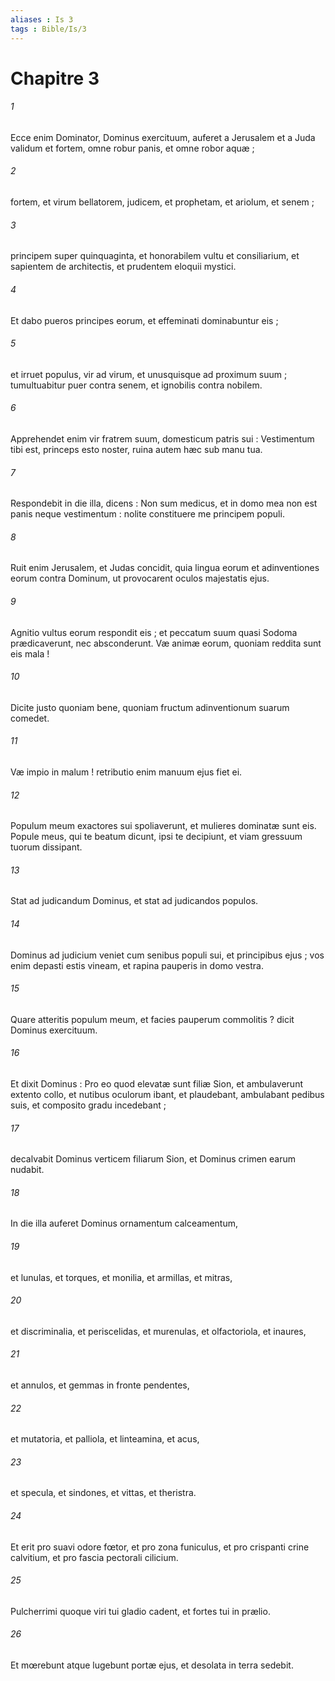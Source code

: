 ```yaml
---
aliases : Is 3
tags : Bible/Is/3
---
```


# Chapitre 3

###### 1
Ecce enim Dominator, Dominus exercituum, auferet a Jerusalem et a Juda validum et fortem, omne robur panis, et omne robor aquæ ;
###### 2
fortem, et virum bellatorem, judicem, et prophetam, et ariolum, et senem ;
###### 3
principem super quinquaginta, et honorabilem vultu et consiliarium, et sapientem de architectis, et prudentem eloquii mystici.
###### 4
Et dabo pueros principes eorum, et effeminati dominabuntur eis ;
###### 5
et irruet populus, vir ad virum, et unusquisque ad proximum suum ; tumultuabitur puer contra senem, et ignobilis contra nobilem.
###### 6
Apprehendet enim vir fratrem suum, domesticum patris sui : Vestimentum tibi est, princeps esto noster, ruina autem hæc sub manu tua.
###### 7
Respondebit in die illa, dicens : Non sum medicus, et in domo mea non est panis neque vestimentum : nolite constituere me principem populi.
###### 8
Ruit enim Jerusalem, et Judas concidit, quia lingua eorum et adinventiones eorum contra Dominum, ut provocarent oculos majestatis ejus.
###### 9
Agnitio vultus eorum respondit eis ; et peccatum suum quasi Sodoma prædicaverunt, nec absconderunt. Væ animæ eorum, quoniam reddita sunt eis mala !
###### 10
Dicite justo quoniam bene, quoniam fructum adinventionum suarum comedet.
###### 11
Væ impio in malum ! retributio enim manuum ejus fiet ei.
###### 12
Populum meum exactores sui spoliaverunt, et mulieres dominatæ sunt eis. Popule meus, qui te beatum dicunt, ipsi te decipiunt, et viam gressuum tuorum dissipant.
###### 13
Stat ad judicandum Dominus, et stat ad judicandos populos.
###### 14
Dominus ad judicium veniet cum senibus populi sui, et principibus ejus ; vos enim depasti estis vineam, et rapina pauperis in domo vestra.
###### 15
Quare atteritis populum meum, et facies pauperum commolitis ? dicit Dominus exercituum.
###### 16
Et dixit Dominus : Pro eo quod elevatæ sunt filiæ Sion, et ambulaverunt extento collo, et nutibus oculorum ibant, et plaudebant, ambulabant pedibus suis, et composito gradu incedebant ;
###### 17
decalvabit Dominus verticem filiarum Sion, et Dominus crimen earum nudabit.
###### 18
In die illa auferet Dominus ornamentum calceamentum,
###### 19
et lunulas, et torques, et monilia, et armillas, et mitras,
###### 20
et discriminalia, et periscelidas, et murenulas, et olfactoriola, et inaures,
###### 21
et annulos, et gemmas in fronte pendentes,
###### 22
et mutatoria, et palliola, et linteamina, et acus,
###### 23
et specula, et sindones, et vittas, et theristra.
###### 24
Et erit pro suavi odore fœtor, et pro zona funiculus, et pro crispanti crine calvitium, et pro fascia pectorali cilicium.
###### 25
Pulcherrimi quoque viri tui gladio cadent, et fortes tui in prælio.
###### 26
Et mœrebunt atque lugebunt portæ ejus, et desolata in terra sedebit.
